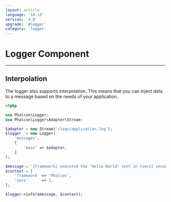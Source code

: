 ```yaml
---
layout: article
language: 'id-id'
version: '4.0'
upgrade: '#logger'
category: 'logger'
---
```

# Logger Component

* * *

## Interpolation

The logger also supports interpolation. This means that you can inject data to a message based on the needs of your application.

```php
<?php

use Phalcon\Logger;
use Phalcon\Logger\Adapter\Stream;

$adapter = new Stream('/logs/application.log');
$logger  = new Logger(
    'messages',
    [
        'main' => $adapter,
    ]
);

$message = '{framework} executed the "Hello World" test in {secs} second(s)';
$context = [
    'framework' => 'Phalcon',
    'secs'      => 1,
];

$logger->info($message, $context);
```